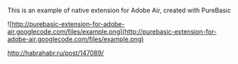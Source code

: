 This is an example of native extension for Adobe Air, created with PureBasic

![http://purebasic-extension-for-adobe-air.googlecode.com/files/example.png](http://purebasic-extension-for-adobe-air.googlecode.com/files/example.png)

http://habrahabr.ru/post/147089/